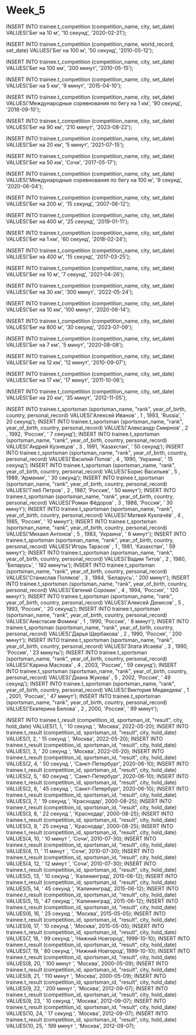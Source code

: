 # Week_5

INSERT INTO trainee.t_competition
(competition_name, city, set_date)
VALUES('Бег на 10 м', '10 секунд', '2020-02-21');

INSERT INTO trainee.t_competition
(competition_name, world_record, set_date)
VALUES('Бег на 100 м', '50 секунд', '2010-05-12');

INSERT INTO trainee.t_competition
(competition_name, city, set_date)
VALUES('Бег на 100 км', '200 минут', '2010-05-15');

INSERT INTO trainee.t_competition
(competition_name, city, set_date)
VALUES('Бег на 5 км', '9 минут', '2015-04-10');

INSERT INTO trainee.t_competition
(competition_name, city, set_date)
VALUES('Международные соревнования по бегу на 1 км', '90 секунд', '2018-09-10');

INSERT INTO trainee.t_competition
(competition_name, city, set_date)
VALUES('Бег на 90 км', '210 минут', '2023-08-22');

INSERT INTO trainee.t_competition
(competition_name, city, set_date)
VALUES('Бег на 20 км', '5 минут', '2021-07-15');

INSERT INTO trainee.t_competition
(competition_name, city, set_date)
VALUES('Бег на 50 км', 'Сочи', '2017-05-17');

INSERT INTO trainee.t_competition
(competition_name, city, set_date)
VALUES('Международные соревнования по бегу на 100 м', '9 секунд', '2020-06-04');

INSERT INTO trainee.t_competition
(competition_name, city, set_date)
VALUES('Бег на 200 м', '15 секунд', '2007-06-12');

INSERT INTO trainee.t_competition
(competition_name, city, set_date)
VALUES('Бег на 400 м', '25 секунд', '2019-01-11');

INSERT INTO trainee.t_competition
(competition_name, city, set_date)
VALUES('Бег на 1 км', '60 секунд', '2018-02-24');

INSERT INTO trainee.t_competition
(competition_name, city, set_date)
VALUES('Бег на 400 м', '15 секунд', '2017-03-25');

INSERT INTO trainee.t_competition
(competition_name, city, set_date)
VALUES('Бег на 10 м', '7 секунд', '2021-04-26');

INSERT INTO trainee.t_competition
(competition_name, city, set_date)
VALUES('Бег на 30 км', '300 минут', '2022-05-24');

INSERT INTO trainee.t_competition
(competition_name, city, set_date)
VALUES('Бег на 10 км', '100 минут', '2020-06-14');

INSERT INTO trainee.t_competition
(competition_name, city, set_date)
VALUES('Бег на 800 м', '30 секунд', '2023-07-09');

INSERT INTO trainee.t_competition
(competition_name, city, set_date)
VALUES('Бег на 7 км', '5 минут', '2020-08-08');

INSERT INTO trainee.t_competition
(competition_name, city, set_date)
VALUES('Бег на 12 км', '12 минут', '2010-09-07');

INSERT INTO trainee.t_competition
(competition_name, city, set_date)
VALUES('Бег на 17 км', '17 минут', '2011-10-06');

INSERT INTO trainee.t_competition
(competition_name, city, set_date)
VALUES('Бег на 20 км', '35 минут', '2012-11-05');

INSERT INTO trainee.t_sportsman
(sportsman_name, "rank", year_of_birth, country, personal_record)
VALUES('Алексей Иванов' , 1 , 1993, 'Russia', ' 20 секунд');
INSERT INTO trainee.t_sportsman
(sportsman_name, "rank", year_of_birth, country, personal_record)
VALUES('Александр Смирнов' , 2 , 1992, 'Россия', ' 7 секунд');
INSERT INTO trainee.t_sportsman
(sportsman_name, "rank", year_of_birth, country, personal_record)
VALUES('Андрей Кузнецов' , 3 , 1991, 'Казахстан', ' 50 секунд');
INSERT INTO trainee.t_sportsman
(sportsman_name, "rank", year_of_birth, country, personal_record)
VALUES('Василий Попов' , 4 , 1990, 'Украина', ' 15 секунд');
INSERT INTO trainee.t_sportsman
(sportsman_name, "rank", year_of_birth, country, personal_record)
VALUES('Борис Васильев' , 5 , 1989, 'Армения', ' 30 секунд');
INSERT INTO trainee.t_sportsman
(sportsman_name, "rank", year_of_birth, country, personal_record)
VALUES('Глеб Петров' , 2 , 1987, 'Россия', ' 50 минут');
INSERT INTO trainee.t_sportsman
(sportsman_name, "rank", year_of_birth, country, personal_record)
VALUES('Роман Фёдоров' , 3 , 1986, 'Россия', ' 30 минут');
INSERT INTO trainee.t_sportsman
(sportsman_name, "rank", year_of_birth, country, personal_record)
VALUES('Матвей Куклачёв' , 4 , 1985, 'Россия', ' 10 минут');
INSERT INTO trainee.t_sportsman
(sportsman_name, "rank", year_of_birth, country, personal_record)
VALUES('Михаил Антонов' , 5 , 1983, 'Украина', ' 6 минут');
INSERT INTO trainee.t_sportsman
(sportsman_name, "rank", year_of_birth, country, personal_record)
VALUES('Игорь Тарасов' , 1 , 1981, 'Казахстан', ' 59 минут');
INSERT INTO trainee.t_sportsman
(sportsman_name, "rank", year_of_birth, country, personal_record)
VALUES('Вадим Титов' , 2 , 1980, 'Беларусь', ' 182 минуты');
INSERT INTO trainee.t_sportsman
(sportsman_name, "rank", year_of_birth, country, personal_record)
VALUES('Станислав Поляков' , 3 , 1984, 'Беларусь', ' 200 минут');
INSERT INTO trainee.t_sportsman
(sportsman_name, "rank", year_of_birth, country, personal_record)
VALUES('Евгений Сорокин' , 4 , 1994, 'Россия', ' 120 минут');
INSERT INTO trainee.t_sportsman
(sportsman_name, "rank", year_of_birth, country, personal_record)
VALUES('Алексей Денисов' , 5 , 1993, 'Россия', ' 20 секунд');
INSERT INTO trainee.t_sportsman
(sportsman_name, "rank", year_of_birth, country, personal_record)
VALUES('Анастасия Фомина' , 1 , 1990, 'Россия', ' 8 минут');
INSERT INTO trainee.t_sportsman
(sportsman_name, "rank", year_of_birth, country, personal_record)
VALUES('Дарья Щербакова' , 2 , 1990, 'Россия', ' 200 минут');
INSERT INTO trainee.t_sportsman
(sportsman_name, "rank", year_of_birth, country, personal_record)
VALUES('Злата Исаева' , 3 , 1990, 'Россия', ' 23 минуты');
INSERT INTO trainee.t_sportsman
(sportsman_name, "rank", year_of_birth, country, personal_record)
VALUES('Карина Маслова' , 4 , 2003, 'Россия', ' 59 секунд');
INSERT INTO trainee.t_sportsman
(sportsman_name, "rank", year_of_birth, country, personal_record)
VALUES('Диана Жукова' , 5 , 2002, 'Россия', ' 49 секунд');
INSERT INTO trainee.t_sportsman
(sportsman_name, "rank", year_of_birth, country, personal_record)
VALUES('Виктория Медведева' , 1 , 2001, 'Россия', ' 47 минут');
INSERT INTO trainee.t_sportsman
(sportsman_name, "rank", year_of_birth, country, personal_record)
VALUES('Екатерина Белова' , 2 , 2000, 'Россия', ' 99 минут');

INSERT INTO trainee.t_result
(competition_id, sportsman_id, "result", city, hold_date)
VALUES(1, 1, ' 10 секунд ', 'Москва', 2022-05-20);
INSERT INTO trainee.t_result
(competition_id, sportsman_id, "result", city, hold_date)
VALUES(1, 2, ' 15 секунд ', 'Москва', 2022-05-20);
INSERT INTO trainee.t_result
(competition_id, sportsman_id, "result", city, hold_date)
VALUES(1, 3, ' 20 секунд ', 'Москва', 2022-05-20);
INSERT INTO trainee.t_result
(competition_id, sportsman_id, "result", city, hold_date)
VALUES(2, 4, ' 50 секунд ', 'Санкт-Петербург', 2020-06-10);
INSERT INTO trainee.t_result
(competition_id, sportsman_id, "result", city, hold_date)
VALUES(2, 5, ' 60 секунд ', 'Санкт-Петербург', 2020-06-10);
INSERT INTO trainee.t_result
(competition_id, sportsman_id, "result", city, hold_date)
VALUES(2, 6, ' 45 секунд ', 'Санкт-Петербург', 2020-06-10);
INSERT INTO trainee.t_result
(competition_id, sportsman_id, "result", city, hold_date)
VALUES(3, 7, ' 19 секунд ', 'Краснодар', 2000-08-25);
INSERT INTO trainee.t_result
(competition_id, sportsman_id, "result", city, hold_date)
VALUES(3, 8, ' 22 секунд ', 'Краснодар', 2000-08-25);
INSERT INTO trainee.t_result
(competition_id, sportsman_id, "result", city, hold_date)
VALUES(3, 9, ' 25 секунд ', 'Краснодар', 2000-08-25);
INSERT INTO trainee.t_result
(competition_id, sportsman_id, "result", city, hold_date)
VALUES(4, 10, ' 10 минут ', 'Сочи', 2010-07-30);
INSERT INTO trainee.t_result
(competition_id, sportsman_id, "result", city, hold_date)
VALUES(4, 11, ' 11 минут ', 'Сочи', 2010-07-30);
INSERT INTO trainee.t_result
(competition_id, sportsman_id, "result", city, hold_date)
VALUES(4, 12, ' 12 минут ', 'Сочи', 2010-07-30);
INSERT INTO trainee.t_result
(competition_id, sportsman_id, "result", city, hold_date)
VALUES(5, 13, ' 10 секунд ', 'Калининград', 2015-06-12);
INSERT INTO trainee.t_result
(competition_id, sportsman_id, "result", city, hold_date)
VALUES(5, 14, ' 45 секунд ', 'Калининград', 2015-06-12);
INSERT INTO trainee.t_result
(competition_id, sportsman_id, "result", city, hold_date)
VALUES(5, 15, ' 47 секунд ', 'Калининград', 2015-06-12);
INSERT INTO trainee.t_result
(competition_id, sportsman_id, "result", city, hold_date)
VALUES(6, 16, ' 25 секунд ', 'Москва', 2015-05-05);
INSERT INTO trainee.t_result
(competition_id, sportsman_id, "result", city, hold_date)
VALUES(6, 17, ' 10 секунд ', 'Москва', 2015-05-05);
INSERT INTO trainee.t_result
(competition_id, sportsman_id, "result", city, hold_date)
VALUES(7, 18, ' 99 секунд ', 'Нижний Новгород', 1999-10-10);
INSERT INTO trainee.t_result
(competition_id, sportsman_id, "result", city, hold_date)
VALUES(7, 19, ' 80 секунд ', 'Нижний Новгород', 1999-10-10);
INSERT INTO trainee.t_result
(competition_id, sportsman_id, "result", city, hold_date)
VALUES(8, 20, ' 100 минут ',  'Москва', 2000-05-09);
INSERT INTO trainee.t_result
(competition_id, sportsman_id, "result", city, hold_date)
VALUES(8, 21, ' 110 минут ', 'Москва', 2000-05-09);
INSERT INTO trainee.t_result
(competition_id, sportsman_id, "result", city, hold_date)
VALUES(9, 22, ' 200 минут ', 'Москва', 2012-09-07);
INSERT INTO trainee.t_result
(competition_id, sportsman_id, "result", city, hold_date)
VALUES(9, 23, ' 10 секунд ', 'Москва', 2012-09-07);
INSERT INTO trainee.t_result
(competition_id, sportsman_id, "result", city, hold_date)
VALUES(10, 24, ' 17 секунд ', 'Москва', 2012-09-07);
INSERT INTO trainee.t_result
(competition_id, sportsman_id, "result", city, hold_date)
VALUES(10, 25, ' 199 минут ', 'Москва', 2012-09-07);
